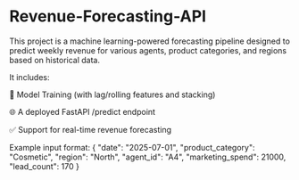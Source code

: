 # Revenue-Forecasting-API
This project is a machine learning-powered forecasting pipeline designed to predict weekly revenue for various agents, product categories, and regions based on historical data.

It includes:

🧮 Model Training (with lag/rolling features and stacking)

🌐 A deployed FastAPI /predict endpoint

✅ Support for real-time revenue forecasting

Example input format: 
{
  "date": "2025-07-01",
  "product_category": "Cosmetic",
  "region": "North",
  "agent_id": "A4",
  "marketing_spend": 21000,
  "lead_count": 170
}
